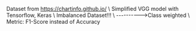 Dataset from https://chartinfo.github.io/ \\
Simplified VGG model with Tensorflow, Keras \\
Imbalanced Dataset!!! \\
---------->Class weighted \\
           Metric: F1-Score instead of Accuracy
